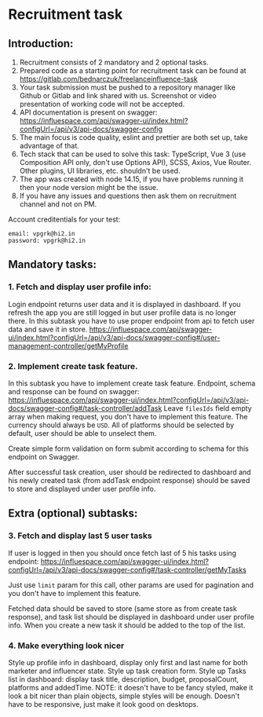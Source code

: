 # Recruitment task

## Introduction:

1. Recruitment consists of 2 mandatory and 2 optional tasks.
2. Prepared code as a starting point for recruitment task can be found at https://gitlab.com/bednarczuk/freelanceinfluence-task
3. Your task submission must be pushed to a repository manager like Github or Gitlab and link shared with us. Screenshot or video presentation of working code will not be accepted.
4. API documentation is present on swagger: https://influespace.com/api/swagger-ui/index.html?configUrl=/api/v3/api-docs/swagger-config
5. The main focus is code quality, eslint and prettier are both set up, take advantage of that.
6. Tech stack that can be used to solve this task: TypeScript, Vue 3 (use Composition API only, don't use Options API), SCSS, Axios, Vue Router. Other plugins, UI libraries, etc. shouldn't be used.
7. The app was created with node 14.15, if you have problems running it then your node version might be the issue.
8. If you have any issues and questions then ask them on recruitment channel and not on PM.

Account creditentials for your test:

```
email: vpgrk@hi2.in
password: vpgrk@hi2.in
```

## Mandatory tasks:

### 1. Fetch and display user profile info:

Login endpoint returns user data and it is displayed in dashboard. If you refresh the app you are still logged in but user profile data is no longer there. In this subtask you have to use proper endpoint from api to fetch user data and save it in store.
https://influespace.com/api/swagger-ui/index.html?configUrl=/api/v3/api-docs/swagger-config#/user-management-controller/getMyProfile

### 2. Implement create task feature.

In this subtask you have to implement create task feature. Endpoint, schema and response can be found on swagger:
https://influespace.com/api/swagger-ui/index.html?configUrl=/api/v3/api-docs/swagger-config#/task-controller/addTask
Leave `filesIds` field empty array when making request, you don't have to implement this feature. The currency should always be `USD`. All of platforms should be selected by default, user should be able to unselect them.

Create simple form validation on form submit according to schema for this endpoint on Swagger.

After successful task creation, user should be redirected to dashboard and his newly created task (from addTask endpoint response) should be saved to store and displayed under user profile info.

## Extra (optional) subtasks:

### 3. Fetch and display last 5 user tasks

If user is logged in then you should once fetch last of 5 his tasks using endpoint:
https://influespace.com/api/swagger-ui/index.html?configUrl=/api/v3/api-docs/swagger-config#/task-controller/getMyTasks

Just use `limit` param for this call, other params are used for pagination and you don't have to implement this feature.

Fetched data should be saved to store (same store as from create task response), and task list should be displayed in dashboard under user profile info. When you create a new task it should be added to the top of the list.

### 4. Make everything look nicer

Style up profile info in dashboard, display only first and last name for both marketer and influencer state. Style up task creation form. Style up Tasks list in dashboard: display task title, description, budget, proposalCount, platforms and addedTime.
NOTE: it doesn't have to be fancy styled, make it look a bit nicer than plain objects, simple styles will be enough. Doesn't have to be responsive, just make it look good on desktops.
